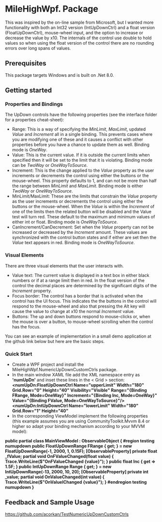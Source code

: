 # MileHighWpf. Package

This was inspired by the on-line sample from Microsoft, but I wanted more functionality with both an Int32 version (IntUpDownCtrl) and a float version (FloatUpDownCtrl), mouse-wheel input, and the option to increase or decrease the value by x10. The internals of the control use double to hold values so when using the float version of the control there are no rounding errors over long spans of values.



## Prerequisites

This package targets Windows and is built on .Net 8.0.

## Getting started

### Properties and Bindings
The UpDown controls have the following properties (see the interface folder for a properties cheat-sheet):
* Range: This is a way of specifying the *MinLimit*, *MaxLimit*, updated *Value* and *Increment* all in a single binding. This prevents cases where you are modifying one of these and it causes a conflict with other properties before you have a chance to update them as well. Binding mode is *OneWay*.
* Value: This is the current value. If it is outside the current limits when specified then it will be set to the limit that it is violating. Binding mode can be *TwoWay* or *OneWayToSource*.
* Increment: This is the change applied to the *Value* property as the user increments or decrements the control using either the buttons or the mouse-wheel. This property defaults to 1, and can not be more than half the range between *MinLimit* and *MaxLimit*. Binding mode is either *TwoWay* or *OneWayToSource*.
* MinLimit/MaxLimit: These are the limits that constrain the *Value* property as the user increments or decrements the control using either the buttons or the mouse-wheel. When the *Value* is within the *Increment* of one of the limits then the related button will be disabled and the Value test will turn red. These default to the maximum and minimum values of either int or float. Binding mode is *OneWayToSource*.
* CanIncrement/CanDecrement: Set when the *Value* property can not be increased or decreased by the *Increment* amount. These values are synchronized with the control button states and if either are set then the *Value* text appears in red. Binding mode is *OneWayToSource*.

### Visual Elements
There are three visual elements that the user interacts with.
* Value text: The current value is displayed in a text box in either black numbers or if at a range limit then in red. In the float version of the control the decimal places are determined by the significant digits of the *Increment* property.
* Focus border: The control has a border that is activated when the control has the UI focus. This indicates the the buttons in the control will respond to the mouse-wheel and also that pressing the Alt key will cause the value to change at x10 the normal *Increment* value.
* Buttons: The up and down buttons respond to mouse-clicks or, when the mouse is over a button, to mouse-wheel scrolling when the control has the focus.

You can see an example of implementation in a small demo application at the github link below but here are the basic steps.

### Quick Start
* Create a WPF project and install the MileHighWpf.NumericUpDownCustomCtrls package.
* In the main window XAML file add the XML namespace entry as **'numUpDn'** and inset these lines in the < Grid > section:
**<numUpDn:FloatUpDownCtrl Name="upperLimit" Width="180" Grid.Row="0" Height="40" Visibility="Visible"
        Range="{Binding FRange, Mode=OneWay}"
                       Increment="{Binding Inc, Mode=OneWay}"
        Value="{Binding FValue, Mode=OneWayToSource}"/>
<numUpDn:IntUpDownCtrl Name="lowerLimit" Width="180" Grid.Row="1" Height="40"**
* In the corresponding ViewModel implement the following properties (this example assumes you are using CommunityToolkit.Mvvm 8.4 or higher so adapt your binding mechanism according to your MVVM model):

**public partial class MainViewModel : ObservableObject 
 {
     #region testing numupdown
     public FloatUpDownRange FRange { get; } = new FloatUpDownRange(-1, 2000, 1, 0.15F);
     [ObservableProperty]
     private float _fValue;
     partial void OnFValueChanged(float value)
     {
         Trace.WriteLine(&#36;"OnFValueChanged {value}");
     }
     public float Inc { get => 1.5F; }
     public IntUpDownRange Range { get; } = new IntUpDownRange(-13, 2000, 10, 20);
     [ObservableProperty]
     private int _value;
     partial void OnValueChanged(int value)
     {
         Trace.WriteLine(&#36;"OnValueIChanged {value}");
     }
     #endregion testing numupdown
 }**
 

## Feedback and Sample Usage

https://github.com/acorkan/TestNumericUpDownCustomCtrls
